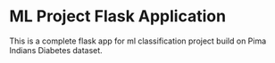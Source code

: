 # ML Project Flask Application
This is a complete flask app for ml classification project build on Pima Indians Diabetes dataset.
